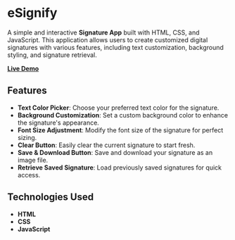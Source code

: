 # eSignify


A simple and interactive **Signature App** built with HTML, CSS, and JavaScript. This application allows users to create customized digital signatures with various features, including text customization, background styling, and signature retrieval.

**[Live Demo](https://srisatya12.github.io/eSignify/)**

## Features

- **Text Color Picker**: Choose your preferred text color for the signature.
- **Background Customization**: Set a custom background color to enhance the signature's appearance.
- **Font Size Adjustment**: Modify the font size of the signature for perfect sizing.
- **Clear Button**: Easily clear the current signature to start fresh.
- **Save & Download Button**: Save and download your signature as an image file.
- **Retrieve Saved Signature**: Load previously saved signatures for quick access.

## Technologies Used

- **HTML**
- **CSS**
- **JavaScript**


